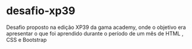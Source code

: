 # desafio-xp39
Desafio proposto na edição XP39 da gama academy, onde o objetivo era apresentar o que foi aprendido durante o período  de um mês de  HTML , CSS e Bootstrap
